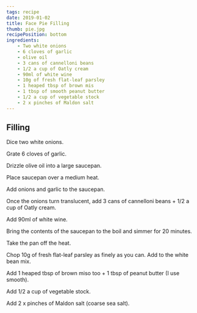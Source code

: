 ```yaml
---
tags: recipe
date: 2019-01-02
title: Face Pie Filling
thumb: pie.jpg
recipePosition: bottom
ingredients: 
    - Two white onions
    - 6 cloves of garlic
    - olive oil
    - 3 cans of cannelloni beans
    - 1/2 a cup of Oatly cream
    - 90ml of white wine
    - 10g of fresh flat-leaf parsley
    - 1 heaped tbsp of brown mis
    - 1 tbsp of smooth peanut butter
    - 1/2 a cup of vegetable stock
    - 2 x pinches of Maldon salt
---
```


## Filling

Dice two white onions.

Grate 6 cloves of garlic.

Drizzle olive oil into a large saucepan.

Place saucepan over a medium heat.

Add onions and garlic to the saucepan.

Once the onions turn translucent, add 3 cans of cannelloni beans + 1/2 a cup of Oatly cream.

Add 90ml of white wine.

Bring the contents of the saucepan to the boil and simmer for 20 minutes.

Take the pan off the heat.

Chop 10g of fresh flat-leaf parsley as finely as you can.
Add to the white bean mix.

Add 1 heaped tbsp of brown miso too + 1 tbsp of peanut butter (I use smooth).

Add 1/2 a cup of vegetable stock.

Add 2 x pinches of Maldon salt (coarse sea salt).